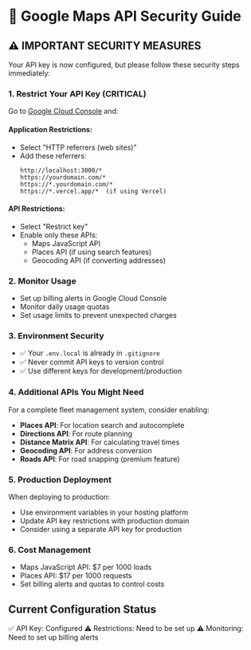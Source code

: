 # 🔐 Google Maps API Security Guide

## ⚠️ IMPORTANT SECURITY MEASURES

Your API key is now configured, but please follow these security steps immediately:

### 1. Restrict Your API Key (CRITICAL)
Go to [Google Cloud Console](https://console.cloud.google.com/apis/credentials) and:

#### Application Restrictions:
- Select "HTTP referrers (web sites)"
- Add these referrers:
  ```
  http://localhost:3000/*
  https://yourdomain.com/*
  https://*.yourdomain.com/*
  https://*.vercel.app/*  (if using Vercel)
  ```

#### API Restrictions:
- Select "Restrict key"
- Enable only these APIs:
  - Maps JavaScript API
  - Places API (if using search features)
  - Geocoding API (if converting addresses)

### 2. Monitor Usage
- Set up billing alerts in Google Cloud Console
- Monitor daily usage quotas
- Set usage limits to prevent unexpected charges

### 3. Environment Security
- ✅ Your `.env.local` is already in `.gitignore`
- ✅ Never commit API keys to version control
- ✅ Use different keys for development/production

### 4. Additional APIs You Might Need

For a complete fleet management system, consider enabling:
- **Places API**: For location search and autocomplete
- **Directions API**: For route planning
- **Distance Matrix API**: For calculating travel times
- **Geocoding API**: For address conversion
- **Roads API**: For road snapping (premium feature)

### 5. Production Deployment
When deploying to production:
- Use environment variables in your hosting platform
- Update API key restrictions with production domain
- Consider using a separate API key for production

### 6. Cost Management
- Maps JavaScript API: $7 per 1000 loads
- Places API: $17 per 1000 requests
- Set billing alerts and quotas to control costs

## Current Configuration Status
✅ API Key: Configured
⚠️ Restrictions: Need to be set up
⚠️ Monitoring: Need to set up billing alerts
